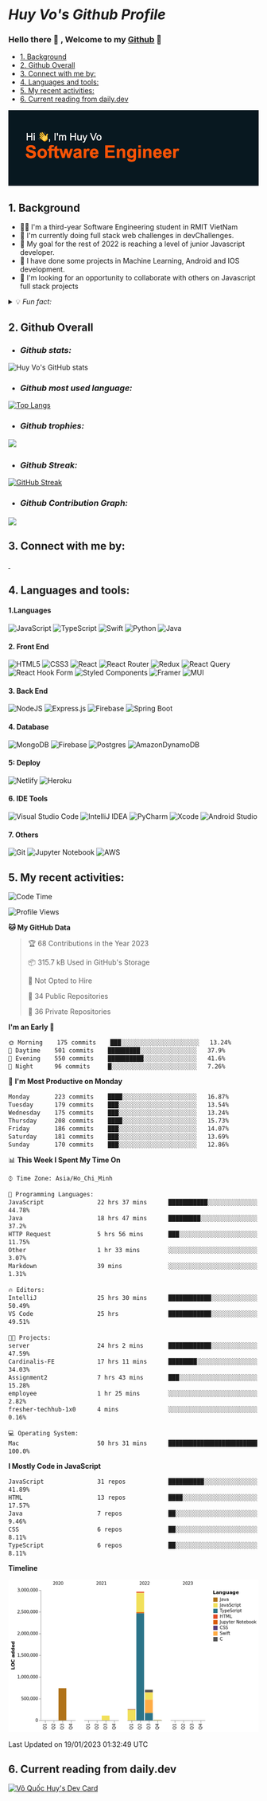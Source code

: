  


# ***Huy Vo's Github Profile***

### Hello there 💪 , Welcome to my  <ins>Github</ins>  👋
  - [1. Background](#1-background)
  - [2. Github Overall](#2-github-overall)
  - [3. Connect with me by:](#3-connect-with-me-by)
  - [4. Languages and tools:](#4-languages-and-tools)
  - [5. My recent activities:](#5-my-recent-activities)
  - [6. Current reading from daily.dev](#6-current-reading-from-dailydev)
 

[![MasterHead](header.png)](https://github.com/bmhuyquoc104)

## 1. Background

- 👨‍💻 I'm a third-year Software Engineering student in RMIT VietNam
- 📖 I'm currently doing full stack web challenges in devChallenges.
- 🎯 My goal for the rest of 2022 is reaching a level of junior Javascript developer.
- 📱 I have done some projects in Machine Learning, Android and IOS development. 
- 👫 I'm looking for an opportunity to collaborate with others on Javascript full stack projects
  
<details> 
    <summary>💡 <em> Fun fact:</em></summary>
     
     🎮 I love `Esport` 
    
     ⚽️ Play `soccer` 
     
     📚 Read `book` 
     
     🎬 Watch `movie`  
     
     🧳 `Traveling`
 </details>
  
 
## 2. Github Overall
- ### *Github stats:*


![Huy Vo's GitHub stats](https://github-readme-stats.vercel.app/api?username=bmhuyquoc104&theme=codeSTACKr&show_icons=true)

- ### *Github most used language:*


[![Top Langs](https://github-readme-stats.vercel.app/api/top-langs/?username=bmhuyquoc104&theme=codeSTACKr&&hide=java,layout=compact)](https://github.com/bmhuyquoc104)

- ### *Github trophies:*


![](https://github-profile-trophy.vercel.app/?username=bmhuyquoc104&theme=dark_lover)

- ### *Github Streak:*

[![GitHub Streak](https://github-readme-streak-stats.herokuapp.com/?user=bmhuyquoc104&theme=calm&hide_border=true&date_format=j%20M%5B%20Y%5D&background=08141C)](https://git.io/streak-stats)

- ### *Github Contribution Graph:*
<img align="center" src="https://activity-graph.herokuapp.com/graph?username=bmhuyquoc104&theme=react-dark"/>

## 3. Connect with me by:
<p align="left">
<a href="https://twitter.com/QucHuyV8" target="blank">
<img align="center" src="https://img.shields.io/badge/Twitter-%231DA1F2.svg?style=for-the-badge&logo=Twitter&logoColor=white" alt=""  />
</a>
<a href="https://www.linkedin.com/in/qu%E1%BB%91c-huy-v%C3%B5-5a2630234/" target="blank"><img align="center" src="https://img.shields.io/badge/linkedin-%230077B5.svg?style=for-the-badge&logo=linkedin&logoColor=white" alt=""  /></a>
<a href="https://www.facebook.com/bmhuyquoc104/" target="blank"><img align="center" src="https://img.shields.io/badge/Facebook-%231877F2.svg?style=for-the-badge&logo=Facebook&logoColor=white" alt="" /></a>
<a href="https://github.com/bmhuyquoc104" target="blank"><img align="center" src="https://img.shields.io/badge/github-%23121011.svg?style=for-the-badge&logo=github&logoColor=white" alt="" /></a>
</p>


## 4. Languages and tools:

#### 1.Languages
![JavaScript](https://img.shields.io/badge/javascript-%23323330.svg?style=for-the-badge&logo=javascript&logoColor=%23F7DF1E)
![TypeScript](https://img.shields.io/badge/typescript-%23007ACC.svg?style=for-the-badge&logo=typescript&logoColor=white)
![Swift](https://img.shields.io/badge/Swift-FA7343?style=for-the-badge&logo=swift&logoColor=white)
![Python](https://img.shields.io/badge/python-3670A0?style=for-the-badge&logo=python&logoColor=ffdd54)
![Java](https://img.shields.io/badge/java-%23ED8B00.svg?style=for-the-badge&logo=java&logoColor=white)
#### 2. Front End
![HTML5](https://img.shields.io/badge/html5-%23E34F26.svg?style=for-the-badge&logo=html5&logoColor=white)
![CSS3](https://img.shields.io/badge/css3-%231572B6.svg?style=for-the-badge&logo=css3&logoColor=white)
![React](https://img.shields.io/badge/react-%2320232a.svg?style=for-the-badge&logo=react&logoColor=%2361DAFB)
![React Router](https://img.shields.io/badge/React_Router-CA4245?style=for-the-badge&logo=react-router&logoColor=white)
![Redux](https://img.shields.io/badge/Redux-593D88?style=for-the-badge&logo=redux&logoColor=white)
![React Query](https://img.shields.io/badge/-React%20Query-FF4154?style=for-the-badge&logo=react%20query&logoColor=white)
![React Hook Form](https://img.shields.io/badge/React%20Hook%20Form-%23EC5990.svg?style=for-the-badge&logo=reacthookform&logoColor=white)
![Styled Components](https://img.shields.io/badge/styled--components-DB7093?style=for-the-badge&logo=styled-components&logoColor=white)
![Framer](https://img.shields.io/badge/Framer-black?style=for-the-badge&logo=framer&logoColor=blue)
![MUI](https://img.shields.io/badge/MUI-%230081CB.svg?style=for-the-badge&logo=mui&logoColor=white)


#### 3. Back End
![NodeJS](https://img.shields.io/badge/node.js-6DA55F?style=for-the-badge&logo=node.js&logoColor=white)
![Express.js](https://img.shields.io/badge/express.js-%23404d59.svg?style=for-the-badge&logo=express&logoColor=%2361DAFB)
![Firebase](https://img.shields.io/badge/firebase-%23039BE5.svg?style=for-the-badge&logo=firebase)
![Spring Boot](https://img.shields.io/badge/spring-%236DB33F.svg?style=for-the-badge&logo=spring&logoColor=white)

#### 4. Database 
![MongoDB](https://img.shields.io/badge/MongoDB-%234ea94b.svg?style=for-the-badge&logo=mongodb&logoColor=white)
![Firebase](https://img.shields.io/badge/firebase-%23039BE5.svg?style=for-the-badge&logo=firebase)
![Postgres](https://img.shields.io/badge/postgres-%23316192.svg?style=for-the-badge&logo=postgresql&logoColor=white)
![AmazonDynamoDB](https://img.shields.io/badge/Amazon%20DynamoDB-4053D6?style=for-the-badge&logo=Amazon%20DynamoDB&logoColor=white)

#### 5: Deploy
![Netlify](https://img.shields.io/badge/Netlify-00C7B7?style=for-the-badge&logo=netlify&logoColor=white)
![Heroku](https://img.shields.io/badge/Heroku-430098?style=for-the-badge&logo=heroku&logoColor=white)
#### 6. IDE Tools
![Visual Studio Code](https://img.shields.io/badge/Visual%20Studio%20Code-0078d7.svg?style=for-the-badge&logo=visual-studio-code&logoColor=white)
![IntelliJ IDEA](https://img.shields.io/badge/IntelliJIDEA-000000.svg?style=for-the-badge&logo=intellij-idea&logoColor=white)
![PyCharm](https://img.shields.io/badge/pycharm-143?style=for-the-badge&logo=pycharm&logoColor=black&color=black&labelColor=green)
![Xcode](https://img.shields.io/badge/Xcode-007ACC?style=for-the-badge&logo=Xcode&logoColor=white)
![Android Studio](https://img.shields.io/badge/Android%20Studio-3DDC84.svg?style=for-the-badge&logo=android-studio&logoColor=white)

#### 7. Others
 ![Git](https://img.shields.io/badge/git%20-%23F05032.svg?&style=for-the-badge&logo=git&logoColor=white)
![Jupyter Notebook](https://img.shields.io/badge/jupyter-%23FA0F00.svg?style=for-the-badge&logo=jupyter&logoColor=white)
![AWS](https://img.shields.io/badge/AWS-%23FF9900.svg?style=for-the-badge&logo=amazon-aws&logoColor=white)




## 5. My recent activities:
<!--START_SECTION:waka-->
![Code Time](http://img.shields.io/badge/Code%20Time-926%20hrs%2019%20mins-blue)

![Profile Views](http://img.shields.io/badge/Profile%20Views-2-blue)

**🐱 My GitHub Data** 

> 🏆 68 Contributions in the Year 2023
 > 
> 📦 315.7 kB Used in GitHub's Storage 
 > 
> 🚫 Not Opted to Hire
 > 
> 📜 34 Public Repositories 
 > 
> 🔑 36 Private Repositories  
 > 
**I'm an Early 🐤** 

```text
🌞 Morning    175 commits    ███░░░░░░░░░░░░░░░░░░░░░░   13.24% 
🌆 Daytime    501 commits    █████████░░░░░░░░░░░░░░░░   37.9% 
🌃 Evening    550 commits    ██████████░░░░░░░░░░░░░░░   41.6% 
🌙 Night      96 commits     █░░░░░░░░░░░░░░░░░░░░░░░░   7.26%

```
📅 **I'm Most Productive on Monday** 

```text
Monday       223 commits    ████░░░░░░░░░░░░░░░░░░░░░   16.87% 
Tuesday      179 commits    ███░░░░░░░░░░░░░░░░░░░░░░   13.54% 
Wednesday    175 commits    ███░░░░░░░░░░░░░░░░░░░░░░   13.24% 
Thursday     208 commits    ████░░░░░░░░░░░░░░░░░░░░░   15.73% 
Friday       186 commits    ███░░░░░░░░░░░░░░░░░░░░░░   14.07% 
Saturday     181 commits    ███░░░░░░░░░░░░░░░░░░░░░░   13.69% 
Sunday       170 commits    ███░░░░░░░░░░░░░░░░░░░░░░   12.86%

```


📊 **This Week I Spent My Time On** 

```text
⌚︎ Time Zone: Asia/Ho_Chi_Minh

💬 Programming Languages: 
JavaScript               22 hrs 37 mins      ███████████░░░░░░░░░░░░░░   44.78% 
Java                     18 hrs 47 mins      █████████░░░░░░░░░░░░░░░░   37.2% 
HTTP Request             5 hrs 56 mins       ███░░░░░░░░░░░░░░░░░░░░░░   11.75% 
Other                    1 hr 33 mins        ░░░░░░░░░░░░░░░░░░░░░░░░░   3.07% 
Markdown                 39 mins             ░░░░░░░░░░░░░░░░░░░░░░░░░   1.31%

🔥 Editors: 
IntelliJ                 25 hrs 30 mins      ████████████░░░░░░░░░░░░░   50.49% 
VS Code                  25 hrs              ████████████░░░░░░░░░░░░░   49.51%

🐱‍💻 Projects: 
server                   24 hrs 2 mins       ████████████░░░░░░░░░░░░░   47.59% 
Cardinalis-FE            17 hrs 11 mins      ████████░░░░░░░░░░░░░░░░░   34.03% 
Assignment2              7 hrs 43 mins       ███░░░░░░░░░░░░░░░░░░░░░░   15.28% 
employee                 1 hr 25 mins        ░░░░░░░░░░░░░░░░░░░░░░░░░   2.82% 
fresher-techhub-1x0      4 mins              ░░░░░░░░░░░░░░░░░░░░░░░░░   0.16%

💻 Operating System: 
Mac                      50 hrs 31 mins      █████████████████████████   100.0%

```

**I Mostly Code in JavaScript** 

```text
JavaScript               31 repos            ██████████░░░░░░░░░░░░░░░   41.89% 
HTML                     13 repos            ████░░░░░░░░░░░░░░░░░░░░░   17.57% 
Java                     7 repos             ██░░░░░░░░░░░░░░░░░░░░░░░   9.46% 
CSS                      6 repos             ██░░░░░░░░░░░░░░░░░░░░░░░   8.11% 
TypeScript               6 repos             ██░░░░░░░░░░░░░░░░░░░░░░░   8.11%

```


**Timeline**

![Chart not found](https://raw.githubusercontent.com/bmhuyquoc104/bmhuyquoc104/main/charts/bar_graph.png) 


 Last Updated on 19/01/2023 01:32:49 UTC
<!--END_SECTION:waka-->

## 6. Current reading from daily.dev

<a href="https://app.daily.dev/bmhuyquoc104"><img src="https://api.daily.dev/devcards/59f493b6ce864ce79fd3aceaaf460465.png?r=koc" width="350" alt="Võ Quốc Huy's Dev Card"/></a>


